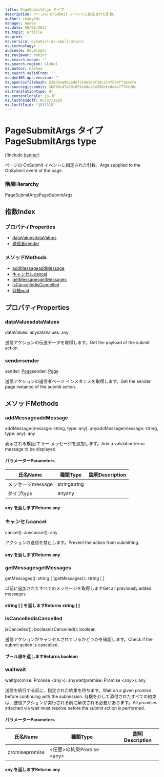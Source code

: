 ```yaml
---
title: PageSubmitArgs タイプ
description: ページの OnSubmit イベントに指定された引数。
author: shadykdc
manager: AnnBe
ms.date: 08/01/2017
ms.topic: article
ms.prod: ''
ms.service: dynamics-ax-applications
ms.technology: ''
audience: Developer
ms.reviewer: robinr
ms.search.scope: ''
ms.search.region: Global
ms.author: kashea
ms.search.validFrom: ''
ms.dyn365.ops.version: ''
ms.openlocfilehash: b38d3aa952eddf35de16af10c2547570ff3eeefe
ms.sourcegitcommit: 2b890cd7a801055ab0ca24398efc8e4e777d4d8c
ms.translationtype: HT
ms.contentlocale: ja-JP
ms.lasthandoff: 05/07/2019
ms.locfileid: "1537315"
---
```

# <a name="pagesubmitargs-type"></a><span data-ttu-id="85c50-103">PageSubmitArgs タイプ</span><span class="sxs-lookup"><span data-stu-id="85c50-103">PageSubmitArgs type</span></span>

[!include [banner](../../../../includes/banner.md)]

<span data-ttu-id="85c50-104">ページの OnSubmit イベントに指定された引数。</span><span class="sxs-lookup"><span data-stu-id="85c50-104">Args supplied to the OnSubmit event of the page.</span></span>

### <a name="hierarchy"></a><span data-ttu-id="85c50-105">階層</span><span class="sxs-lookup"><span data-stu-id="85c50-105">Hierarchy</span></span>

<span data-ttu-id="85c50-106">PageSubmitArgs</span><span class="sxs-lookup"><span data-stu-id="85c50-106">PageSubmitArgs</span></span> <br>

## <a name="index"></a><span data-ttu-id="85c50-107">指数</span><span class="sxs-lookup"><span data-stu-id="85c50-107">Index</span></span>

### <a name="properties"></a><span data-ttu-id="85c50-108">プロパティ</span><span class="sxs-lookup"><span data-stu-id="85c50-108">Properties</span></span>

* [<span data-ttu-id="85c50-109">dataValues</span><span class="sxs-lookup"><span data-stu-id="85c50-109">dataValues</span></span>](view-model-ipage-ipagesubmitargs.md#datavalues)
* [<span data-ttu-id="85c50-110">送信者</span><span class="sxs-lookup"><span data-stu-id="85c50-110">sender</span></span>](view-model-ipage-ipagesubmitargs.md#sender)

### <a name="methods"></a><span data-ttu-id="85c50-111">メソッド</span><span class="sxs-lookup"><span data-stu-id="85c50-111">Methods</span></span>

* [<span data-ttu-id="85c50-112">addMessage</span><span class="sxs-lookup"><span data-stu-id="85c50-112">addMessage</span></span>](view-model-ipage-ipagesubmitargs.md#addmessage)
* [<span data-ttu-id="85c50-113">キャンセル</span><span class="sxs-lookup"><span data-stu-id="85c50-113">cancel</span></span>](view-model-ipage-ipagesubmitargs.md#cancel)
* [<span data-ttu-id="85c50-114">getMessages</span><span class="sxs-lookup"><span data-stu-id="85c50-114">getMessages</span></span>](view-model-ipage-ipagesubmitargs.md#getmessages)
* [<span data-ttu-id="85c50-115">isCancelled</span><span class="sxs-lookup"><span data-stu-id="85c50-115">isCancelled</span></span>](view-model-ipage-ipagesubmitargs.md#iscancelled)
* [<span data-ttu-id="85c50-116">待機</span><span class="sxs-lookup"><span data-stu-id="85c50-116">wait</span></span>](view-model-ipage-ipagesubmitargs.md#wait)

## <a name="properties"></a><span data-ttu-id="85c50-117">プロパティ</span><span class="sxs-lookup"><span data-stu-id="85c50-117">Properties</span></span>

### <a name="datavalues"></a><span data-ttu-id="85c50-118">dataValues</span><span class="sxs-lookup"><span data-stu-id="85c50-118">dataValues</span></span>

<span data-ttu-id="85c50-119">dataValues: any</span><span class="sxs-lookup"><span data-stu-id="85c50-119">dataValues: any</span></span>

<span data-ttu-id="85c50-120">送信アクションの伝送データを取得します。</span><span class="sxs-lookup"><span data-stu-id="85c50-120">Get the payload of the submit action.</span></span>


### <a name="sender"></a><span data-ttu-id="85c50-121">sender</span><span class="sxs-lookup"><span data-stu-id="85c50-121">sender</span></span>

<span data-ttu-id="85c50-122">sender: [Page](view-model-ipage-ipage.md)</span><span class="sxs-lookup"><span data-stu-id="85c50-122">sender: [Page](view-model-ipage-ipage.md)</span></span>

<span data-ttu-id="85c50-123">送信アクションの送信者ページ インスタンスを取得します。</span><span class="sxs-lookup"><span data-stu-id="85c50-123">Get the sender page instance of the submit action.</span></span>


## <a name="methods"></a><span data-ttu-id="85c50-124">メソッド</span><span class="sxs-lookup"><span data-stu-id="85c50-124">Methods</span></span>

### <a name="addmessage"></a><span data-ttu-id="85c50-125">addMessage</span><span class="sxs-lookup"><span data-stu-id="85c50-125">addMessage</span></span>


<span data-ttu-id="85c50-126">addMessage(message: string, type: any): any</span><span class="sxs-lookup"><span data-stu-id="85c50-126">addMessage(message: string, type: any): any</span></span>

<span data-ttu-id="85c50-127">表示される検証/エラー メッセージを追加します。</span><span class="sxs-lookup"><span data-stu-id="85c50-127">Add a validation/error message to be displayed.</span></span>


#### <a name="parameters"></a><span data-ttu-id="85c50-128">パラメーター</span><span class="sxs-lookup"><span data-stu-id="85c50-128">Parameters</span></span>

| <span data-ttu-id="85c50-129">氏名</span><span class="sxs-lookup"><span data-stu-id="85c50-129">Name</span></span> | <span data-ttu-id="85c50-130">種類</span><span class="sxs-lookup"><span data-stu-id="85c50-130">Type</span></span> | <span data-ttu-id="85c50-131">説明</span><span class="sxs-lookup"><span data-stu-id="85c50-131">Description</span></span> |
| ---- | ---- | ----------- |
| <span data-ttu-id="85c50-132">メッセージ</span><span class="sxs-lookup"><span data-stu-id="85c50-132">message</span></span>|<span data-ttu-id="85c50-133">string</span><span class="sxs-lookup"><span data-stu-id="85c50-133">string</span></span>||
| <span data-ttu-id="85c50-134">タイプ</span><span class="sxs-lookup"><span data-stu-id="85c50-134">type</span></span>|<span data-ttu-id="85c50-135">any</span><span class="sxs-lookup"><span data-stu-id="85c50-135">any</span></span>||

#### <a name="returns-any"></a><span data-ttu-id="85c50-136">any を返します</span><span class="sxs-lookup"><span data-stu-id="85c50-136">Returns any</span></span>

### <a name="cancel"></a><span data-ttu-id="85c50-137">キャンセル</span><span class="sxs-lookup"><span data-stu-id="85c50-137">cancel</span></span>


<span data-ttu-id="85c50-138">cancel(): any</span><span class="sxs-lookup"><span data-stu-id="85c50-138">cancel(): any</span></span>

<span data-ttu-id="85c50-139">アクションの送信を禁止します。</span><span class="sxs-lookup"><span data-stu-id="85c50-139">Prevent the action from submitting.</span></span>

#### <a name="returns-any"></a><span data-ttu-id="85c50-140">any を返します</span><span class="sxs-lookup"><span data-stu-id="85c50-140">Returns any</span></span>

### <a name="getmessages"></a><span data-ttu-id="85c50-141">getMessages</span><span class="sxs-lookup"><span data-stu-id="85c50-141">getMessages</span></span>


<span data-ttu-id="85c50-142">getMessages(): string [ ]</span><span class="sxs-lookup"><span data-stu-id="85c50-142">getMessages(): string [ ]</span></span>

<span data-ttu-id="85c50-143">以前に追加されたすべてのメッセージを取得します</span><span class="sxs-lookup"><span data-stu-id="85c50-143">Get all previously added messages</span></span>

#### <a name="returns-string--"></a><span data-ttu-id="85c50-144">string [ ] を返します</span><span class="sxs-lookup"><span data-stu-id="85c50-144">Returns string [ ]</span></span>



### <a name="iscancelled"></a><span data-ttu-id="85c50-145">isCancelled</span><span class="sxs-lookup"><span data-stu-id="85c50-145">isCancelled</span></span>


<span data-ttu-id="85c50-146">isCancelled(): boolean</span><span class="sxs-lookup"><span data-stu-id="85c50-146">isCancelled(): boolean</span></span>

<span data-ttu-id="85c50-147">送信アクションがキャンセルされているかどうかを確認します。</span><span class="sxs-lookup"><span data-stu-id="85c50-147">Check if the submit action is cancelled.</span></span>

#### <a name="returns-boolean"></a><span data-ttu-id="85c50-148">ブール値を返します</span><span class="sxs-lookup"><span data-stu-id="85c50-148">Returns boolean</span></span>



### <a name="wait"></a><span data-ttu-id="85c50-149">wait</span><span class="sxs-lookup"><span data-stu-id="85c50-149">wait</span></span>


<span data-ttu-id="85c50-150">wait(promise: Promise &lt;any&gt;): any</span><span class="sxs-lookup"><span data-stu-id="85c50-150">wait(promise: Promise &lt;any&gt;): any</span></span>

<span data-ttu-id="85c50-151">送信を続行する前に、指定された約束を待ちます。</span><span class="sxs-lookup"><span data-stu-id="85c50-151">Wait on a given promise before continuing with the submission.</span></span>
<span data-ttu-id="85c50-152">待機を介して添付されたすべての約束は、送信アクションが実行される前に解決される必要があります。</span><span class="sxs-lookup"><span data-stu-id="85c50-152">All promises attached via wait must resolve before the submit action is performed.</span></span>


#### <a name="parameters"></a><span data-ttu-id="85c50-153">パラメーター</span><span class="sxs-lookup"><span data-stu-id="85c50-153">Parameters</span></span>

| <span data-ttu-id="85c50-154">氏名</span><span class="sxs-lookup"><span data-stu-id="85c50-154">Name</span></span> | <span data-ttu-id="85c50-155">種類</span><span class="sxs-lookup"><span data-stu-id="85c50-155">Type</span></span> | <span data-ttu-id="85c50-156">説明</span><span class="sxs-lookup"><span data-stu-id="85c50-156">Description</span></span> |
| ---- | ---- | ----------- |
| <span data-ttu-id="85c50-157">promise</span><span class="sxs-lookup"><span data-stu-id="85c50-157">promise</span></span>|<span data-ttu-id="85c50-158">&lt;任意&gt;の約束</span><span class="sxs-lookup"><span data-stu-id="85c50-158">Promise &lt;any&gt;</span></span>||

#### <a name="returns-any"></a><span data-ttu-id="85c50-159">any を返します</span><span class="sxs-lookup"><span data-stu-id="85c50-159">Returns any</span></span>

